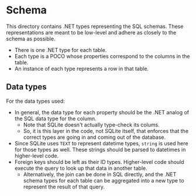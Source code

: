 # Schema

This directory contains .NET types representing the SQL schemas.
These representations are meant to be low-level and adhere as closely to the schema as possible.
* There is one .NET type for each table.
* Each type is a POCO whose properties correspond to the columns in the table.
* An instance of each type represents a row in that table.

## Data types

For the data types used:
* In general, the data type for each property should be the .NET analog of the SQL data type for the column.
    - Note that SQLite doesn't actually type-check its colums.
    - So, it is this layer in the code, not SQLite itself, that enforces that the correct types are going in and coming out of the database.
* Since SQLite uses `TEXT` to represent datetime types, `string` is used here for those types as well. These strings should be parsed to datetimes in higher-level code.
* Foreign keys should be left as their ID types. Higher-level code should execute the query to look up that data in another table.
    - Alternatively, the join can be done in SQL directly, and the .NET schema types for each table can be aggregated into a new type to represent the result of that query.